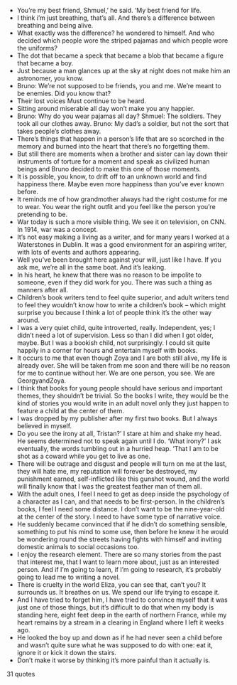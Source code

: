  - You’re my best friend, Shmuel,’ he said. ‘My best friend for life.
 - I think i’m just breathing, that’s all. And there’s a difference between breathing and being alive.
 - What exactly was the difference? he wondered to himself. And who decided which people wore the striped pajamas and which people wore the uniforms?
 - The dot that became a speck that became a blob that became a figure that became a boy.
 - Just because a man glances up at the sky at night does not make him an astronomer, you know.
 - Bruno: We’re not supposed to be friends, you and me. We’re meant to be enemies. Did you know that?
 - Their lost voices Must continue to be heard.
 - Sitting around miserable all day won’t make you any happier.
 - Bruno: Why do you wear pajamas all day? Shmuel: The soldiers. They took all our clothes away. Bruno: My dad’s a soldier, but not the sort that takes people’s clothes away.
 - There’s things that happen in a person’s life that are so scorched in the memory and burned into the heart that there’s no forgetting them.
 - But still there are moments when a brother and sister can lay down their instruments of torture for a moment and speak as civilized human beings and Bruno decided to make this one of those moments.
 - It is possible, you know, to drift off to an unknown world and find happiness there. Maybe even more happiness than you’ve ever known before.
 - It reminds me of how grandmother always had the right costume for me to wear. You wear the right outfit and you feel like the person you’re pretending to be.
 - War today is such a more visible thing. We see it on television, on CNN. In 1914, war was a concept.
 - It’s not easy making a living as a writer, and for many years I worked at a Waterstones in Dublin. It was a good environment for an aspiring writer, with lots of events and authors appearing.
 - Well you’ve been brought here against your will, just like I have. If you ask me, we’re all in the same boat. And it’s leaking.
 - In his heart, he knew that there was no reason to be impolite to someone, even if they did work for you. There was such a thing as manners after all.
 - Children’s book writers tend to feel quite superior, and adult writers tend to feel they wouldn’t know how to write a children’s book – which might surprise you because I think a lot of people think it’s the other way around.
 - I was a very quiet child, quite introverted, really. Independent, yes; I didn’t need a lot of supervision. Less so than I did when I got older, maybe. But I was a bookish child, not surprisingly. I could sit quite happily in a corner for hours and entertain myself with books.
 - It occurs to me that even though Zoya and I are both still alive, my life is already over. She will be taken from me soon and there will be no reason for me to continue without her. We are one person, you see. We are GeorgyandZoya.
 - I think that books for young people should have serious and important themes, they shouldn’t be trivial. So the books I write, they would be the kind of stories you would write in an adult novel only they just happen to feature a child at the center of them.
 - I was dropped by my publisher after my first two books. But I always believed in myself.
 - Do you see the irony at all, Tristan?’ I stare at him and shake my head. He seems determined not to speak again until I do. ‘What irony?’ I ask eventually, the words tumbling out in a hurried heap. ‘That I am to be shot as a coward while you get to live as one.
 - There will be outrage and disgust and people will turn on me at the last, they will hate me, my reputation will forever be destroyed, my punishment earned, self-inflicted like this gunshot wound, and the world will finally know that I was the greatest feather man of them all.
 - With the adult ones, I feel I need to get as deep inside the psychology of a character as I can, and that needs to be first-person. In the children’s books, I feel I need some distance. I don’t want to be the nine-year-old at the center of the story. I need to have some type of narrative voice.
 - He suddenly became convinced that if he didn’t do something sensible, something to put his mind to some use, then before he knew it he would be wondering round the streets having fights with himself and inviting domestic animals to social occasions too.
 - I enjoy the research element. There are so many stories from the past that interest me, that I want to learn more about, just as an interested person. And if I’m going to learn, if I’m going to research, it’s probably going to lead me to writing a novel.
 - There is cruelty in the world Eliza, you can see that, can’t you? It surrounds us. It breathes on us. We spend our life trying to escape it.
 - And I have tried to forget him, I have tried to convince myself that it was just one of those things, but it’s difficult to do that when my body is standing here, eight feet deep in the earth of northern France, while my heart remains by a stream in a clearing in England where I left it weeks ago.
 - He looked the boy up and down as if he had never seen a child before and wasn’t quite sure what he was supposed to do with one: eat it, ignore it or kick it down the stairs.
 - Don’t make it worse by thinking it’s more painful than it actually is.

31 quotes